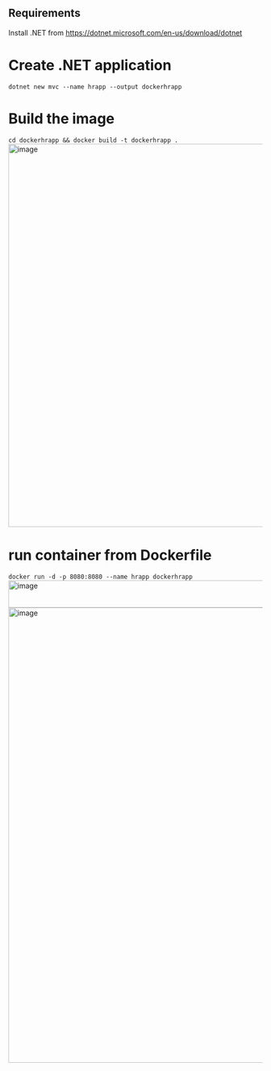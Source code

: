 ## Requirements
Install .NET from https://dotnet.microsoft.com/en-us/download/dotnet

# Create .NET application
`dotnet new mvc --name hrapp --output dockerhrapp`

# Build the image
`cd dockerhrapp && docker build -t dockerhrapp .` 
<img width="1550" height="760" alt="image" src="https://github.com/user-attachments/assets/97d98a46-c3e2-449d-8cb3-7dfa840bb62c" />

# run container from Dockerfile
`docker run -d -p 8080:8080 --name hrapp dockerhrapp`
<img width="882" height="54" alt="image" src="https://github.com/user-attachments/assets/2ead7868-f8c3-4da4-a3b6-5df9dd7bbaa4" />
<img width="1919" height="903" alt="image" src="https://github.com/user-attachments/assets/94203229-f7b6-46ad-9797-ad264c59552f" />

